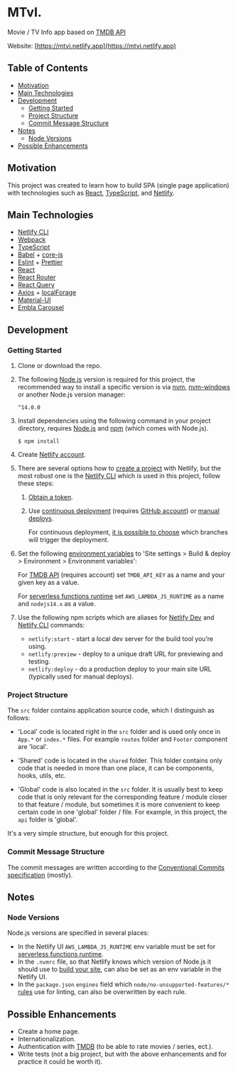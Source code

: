 # MTvI.

Movie / TV Info app based on [TMDB API](https://www.themoviedb.org/documentation/api)

Website: [https://mtvi.netlify.app](https://mtvi.netlify.app)

## Table of Contents

- [Motivation](motivation)
- [Main Technologies](#main-technologies)
- [Development](#development)
  - [Getting Started](#getting-started)
  - [Project Structure](#project-structure)
  - [Commit Message Structure](#commit-message-structure)
- [Notes](#notes)
  - [Node Versions](#node-versions)
- [Possible Enhancements](#possible-enhancements)

## Motivation

This project was created to learn how to build SPA (single page application) with technologies such as [React](https://github.com/facebook/react/), [TypeScript](https://github.com/microsoft/TypeScript), and [Netlify](https://www.netlify.com/).

## Main Technologies

- [Netlify CLI](https://docs.netlify.com/cli/get-started/)
- [Webpack](https://github.com/webpack/webpack)
- [TypeScript](https://github.com/microsoft/TypeScript)
- [Babel](https://github.com/babel/babel) + [core-js](https://github.com/zloirock/core-js)
- [Eslint](https://github.com/eslint/eslint) + [Prettier](https://github.com/prettier/prettier)
- [React](https://github.com/facebook/react/)
- [React Router](https://github.com/ReactTraining/react-router)
- [React Query](https://github.com/tannerlinsley/react-query)
- [Axios](https://github.com/axios/axios) + [localForage](https://github.com/localForage/localForage)
- [Material-UI](https://github.com/mui-org/material-ui)
- [Embla Carousel](https://github.com/davidcetinkaya/embla-carousel)

## Development

### Getting Started

1. Clone or download the repo.
1. The following [Node.js](https://nodejs.org/en/) version is required for this project, the recommended way to install a specific version is via [nvm](https://github.com/nvm-sh/nvm), [nvm-windows](https://github.com/coreybutler/nvm-windows) or another Node.js version manager:

   `^14.0.0`

1. Install dependencies using the following command in your project directory, requires [Node.js](https://nodejs.org/en/) and [npm](https://www.npmjs.com/) (which comes with Node.js).

   ```shell
   $ npm install
   ```

1. Create [Netlify account](https://www.netlify.com/).
1. There are several options how to [create a project](https://docs.netlify.com/site-deploys/create-deploys/) with Netlify, but the most robust one is the [Netlify CLI](https://docs.netlify.com/cli/get-started/) which is used in this project, follow these steps:

   1. [Obtain a token](https://docs.netlify.com/cli/get-started/#obtain-a-token-via-the-command-line).
   1. Use [continuous deployment](https://docs.netlify.com/cli/get-started/#continuous-deployment) (requires [GitHub account](https://github.com/)) or [manual deploys](https://docs.netlify.com/cli/get-started/#manual-deploys).

      For continuous deployment, [it is possible to choose](https://docs.netlify.com/site-deploys/overview/#branch-deploy-controls) which branches will trigger the deployment.

1. Set the following [environment variables](https://docs.netlify.com/configure-builds/environment-variables/) to 'Site settings > Build & deploy > Environment > Environment variables':

   For [TMDB API](https://www.themoviedb.org/documentation/api) (requires account) set `TMDB_API_KEY` as a name and your given key as a value.

   For [serverless functions runtime](https://docs.netlify.com/functions/build-with-javascript/#runtime-settings) set `AWS_LAMBDA_JS_RUNTIME` as a name and `nodejs14.x` as a value.

1. Use the following npm scripts which are aliases for [Netlify Dev](https://cli.netlify.com/netlify-dev) and [Netlify CLI](https://cli.netlify.com/commands/) commands:

   - `netlify:start` - start a local dev server for the build tool you’re using.
   - `netlify:preview` - deploy to a unique draft URL for previewing and testing.
   - `netlify:deploy` - do a production deploy to your main site URL (typically used for manual deploys).

### Project Structure

The `src` folder contains application source code, which I distinguish as follows:

- 'Local' code is located right in the `src` folder and is used only once in `App.*` or `index.*` files. For example `routes` folder and `Footer` component are 'local'.

- 'Shared' code is located in the `shared` folder. This folder contains only code that is needed in more than one place, it can be components, hooks, utils, etc.

- 'Global' code is also located in the `src` folder. It is usually best to keep code that is only relevant for the corresponding feature / module closer to that feature / module, but sometimes it is more convenient to keep certain code in one 'global' folder / file. For example, in this project, the `api` folder is 'global'.

It's a very simple structure, but enough for this project.

### Commit Message Structure

The commit messages are written according to the [Conventional Commits specification](https://www.conventionalcommits.org/en/v1.0.0/) (mostly).

## Notes

### Node Versions

Node.js versions are specified in several places:

- In the Netlify UI `AWS_LAMBDA_JS_RUNTIME` env variable must be set for [serverless functions runtime](https://docs.netlify.com/functions/build-with-javascript/#runtime-settings).
- In the `.nvmrc` file, so that Netlify knows which version of Node.js it should use to [build your site](https://docs.netlify.com/configure-builds/manage-dependencies/#node-js-and-javascript), can also be set as an env variable in the Netlify UI.
- In the `package.json` `engines` field which `node/no-unsupported-features/*` [rules](https://github.com/mysticatea/eslint-plugin-node/tree/master/docs/rules/no-unsupported-features) use for linting, can also be overwritten by each rule.

## Possible Enhancements

- Create a home page.
- Internationalization.
- Authentication with [TMDB](https://developers.themoviedb.org/3/authentication/how-do-i-generate-a-session-id) (to be able to rate movies / series, ect.).
- Write tests (not a big project, but with the above enhancements and for practice it could be worth it).
